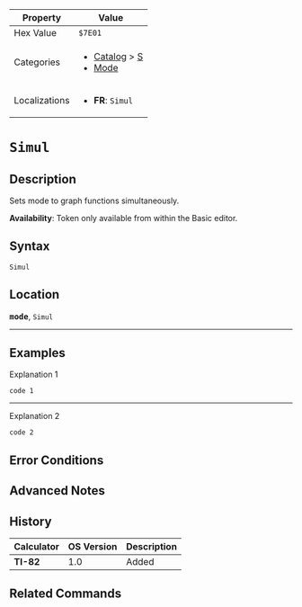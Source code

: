 | Property      | Value |
|---------------|-------|
| Hex Value     | `$7E01`|
| Categories    | <ul><li>[Catalog](<../categories/Catalog.md>) > [S](<../categories/Catalog.md#S>)</li><li>[Mode](<../categories/Mode.md>)</li></ul> |
| Localizations | <ul><li><b>FR</b>: `Simul`</li></ul> |

# `Simul`

## Description
Sets mode to graph functions simultaneously.


<b>Availability</b>: Token only available from within the Basic editor.

## Syntax
`Simul`

## Location
<tt><kbd><b>mode</b></kbd></tt>, `Simul`
<hr>

## Examples

Explanation 1
```ti-basic
code 1
```
---
Explanation 2
```ti-basic
code 2
```

## Error Conditions


## Advanced Notes


## History
| Calculator | OS Version | Description |
|------------|------------|-------------|
| <b>TI-82</b> | 1.0 | Added |

## Related Commands

